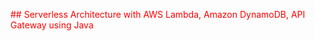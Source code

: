 <span style="color:red">## Serverless Architecture with AWS Lambda, Amazon DynamoDB, API Gateway using Java</span>

